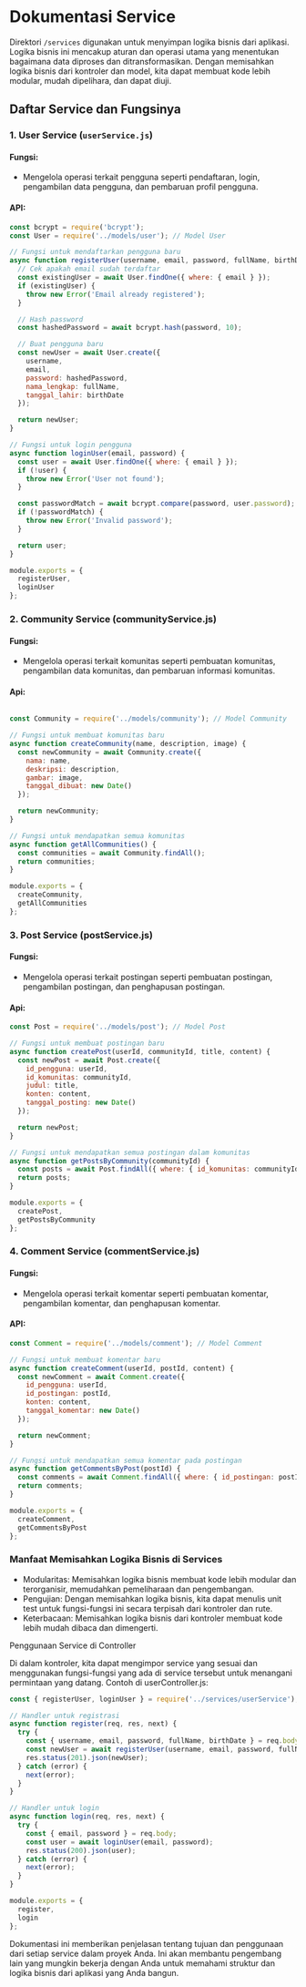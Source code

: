 # Dokumentasi Service

Direktori `/services` digunakan untuk menyimpan logika bisnis dari aplikasi. Logika bisnis ini mencakup aturan dan operasi utama yang menentukan bagaimana data diproses dan ditransformasikan. Dengan memisahkan logika bisnis dari kontroler dan model, kita dapat membuat kode lebih modular, mudah dipelihara, dan dapat diuji.

## Daftar Service dan Fungsinya

### 1. User Service (`userService.js`)
#### Fungsi:
- Mengelola operasi terkait pengguna seperti pendaftaran, login, pengambilan data pengguna, dan pembaruan profil pengguna.

#### API:
```javascript
const bcrypt = require('bcrypt');
const User = require('../models/user'); // Model User

// Fungsi untuk mendaftarkan pengguna baru
async function registerUser(username, email, password, fullName, birthDate) {
  // Cek apakah email sudah terdaftar
  const existingUser = await User.findOne({ where: { email } });
  if (existingUser) {
    throw new Error('Email already registered');
  }

  // Hash password
  const hashedPassword = await bcrypt.hash(password, 10);

  // Buat pengguna baru
  const newUser = await User.create({
    username,
    email,
    password: hashedPassword,
    nama_lengkap: fullName,
    tanggal_lahir: birthDate
  });

  return newUser;
}

// Fungsi untuk login pengguna
async function loginUser(email, password) {
  const user = await User.findOne({ where: { email } });
  if (!user) {
    throw new Error('User not found');
  }

  const passwordMatch = await bcrypt.compare(password, user.password);
  if (!passwordMatch) {
    throw new Error('Invalid password');
  }

  return user;
}

module.exports = {
  registerUser,
  loginUser
};

```

### 2. Community Service (communityService.js)
#### Fungsi:
- Mengelola operasi terkait komunitas seperti pembuatan komunitas, pengambilan data komunitas, dan pembaruan informasi komunitas.

#### Api:

```js

const Community = require('../models/community'); // Model Community

// Fungsi untuk membuat komunitas baru
async function createCommunity(name, description, image) {
  const newCommunity = await Community.create({
    nama: name,
    deskripsi: description,
    gambar: image,
    tanggal_dibuat: new Date()
  });

  return newCommunity;
}

// Fungsi untuk mendapatkan semua komunitas
async function getAllCommunities() {
  const communities = await Community.findAll();
  return communities;
}

module.exports = {
  createCommunity,
  getAllCommunities
};
```

### 3. Post Service (postService.js)
#### Fungsi:
- Mengelola operasi terkait postingan seperti pembuatan postingan, pengambilan postingan, dan penghapusan postingan.

#### Api:
```js
const Post = require('../models/post'); // Model Post

// Fungsi untuk membuat postingan baru
async function createPost(userId, communityId, title, content) {
  const newPost = await Post.create({
    id_pengguna: userId,
    id_komunitas: communityId,
    judul: title,
    konten: content,
    tanggal_posting: new Date()
  });

  return newPost;
}

// Fungsi untuk mendapatkan semua postingan dalam komunitas
async function getPostsByCommunity(communityId) {
  const posts = await Post.findAll({ where: { id_komunitas: communityId } });
  return posts;
}

module.exports = {
  createPost,
  getPostsByCommunity
};
```

### 4. Comment Service (commentService.js)
#### Fungsi:
- Mengelola operasi terkait komentar seperti pembuatan komentar, pengambilan komentar, dan penghapusan komentar.

#### API:
```js
const Comment = require('../models/comment'); // Model Comment

// Fungsi untuk membuat komentar baru
async function createComment(userId, postId, content) {
  const newComment = await Comment.create({
    id_pengguna: userId,
    id_postingan: postId,
    konten: content,
    tanggal_komentar: new Date()
  });

  return newComment;
}

// Fungsi untuk mendapatkan semua komentar pada postingan
async function getCommentsByPost(postId) {
  const comments = await Comment.findAll({ where: { id_postingan: postId } });
  return comments;
}

module.exports = {
  createComment,
  getCommentsByPost
};
```


### Manfaat Memisahkan Logika Bisnis di Services

- Modularitas: Memisahkan logika bisnis membuat kode lebih modular dan terorganisir, memudahkan pemeliharaan dan pengembangan.
- Pengujian: Dengan memisahkan logika bisnis, kita dapat menulis unit test untuk fungsi-fungsi ini secara   terpisah dari kontroler dan rute.
- Keterbacaan: Memisahkan logika bisnis dari kontroler membuat kode lebih mudah dibaca dan dimengerti.

Penggunaan Service di Controller

Di dalam kontroler, kita dapat mengimpor service yang sesuai dan menggunakan fungsi-fungsi yang ada di service tersebut untuk menangani permintaan yang datang.
Contoh di userController.js:

```js
const { registerUser, loginUser } = require('../services/userService');

// Handler untuk registrasi
async function register(req, res, next) {
  try {
    const { username, email, password, fullName, birthDate } = req.body;
    const newUser = await registerUser(username, email, password, fullName, birthDate);
    res.status(201).json(newUser);
  } catch (error) {
    next(error);
  }
}

// Handler untuk login
async function login(req, res, next) {
  try {
    const { email, password } = req.body;
    const user = await loginUser(email, password);
    res.status(200).json(user);
  } catch (error) {
    next(error);
  }
}

module.exports = {
  register,
  login
};
```

Dokumentasi ini memberikan penjelasan tentang tujuan dan penggunaan dari setiap service dalam proyek Anda. Ini akan membantu pengembang lain yang mungkin bekerja dengan Anda untuk memahami struktur dan logika bisnis dari aplikasi yang Anda bangun.